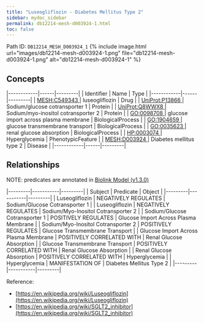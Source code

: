 ```yaml
---
title: "Luseogliflozin - Diabetes Mellitus Type 2"
sidebar: mydoc_sidebar
permalink: db12214-mesh-d003924-1.html
toc: false 
---
```



Path ID: `DB12214_MESH_D003924_1`
{% include image.html url="images/db12214-mesh-d003924-1.png" file="db12214-mesh-d003924-1.png" alt="db12214-mesh-d003924-1" %}

## Concepts

|------------|------|---------|
| Identifier | Name | Type    |
|------------|------|---------|
| <a href="https://identifiers.org/MESH:C549343">MESH:C549343 </a> | luseogliflozin | Drug |
| <a href="https://identifiers.org/UniProt:P13866">UniProt:P13866 </a> | Sodium/glucose cotransporter 1 | Protein |
| <a href="https://identifiers.org/UniProt:Q8WWX8">UniProt:Q8WWX8 </a> | Sodium/myo-inositol cotransporter 2 | Protein |
| <a href="https://identifiers.org/GO:0098708">GO:0098708 </a> | glucose import across plasma membrane | BiologicalProcess |
| <a href="https://identifiers.org/GO:1904659">GO:1904659 </a> | glucose transmembrane transport | BiologicalProcess |
| <a href="https://identifiers.org/GO:0035623">GO:0035623 </a> | renal glucose absorption | BiologicalProcess |
| <a href="https://identifiers.org/HP:0003074">HP:0003074 </a> | Hyperglycemia | PhenotypicFeature |
| <a href="https://identifiers.org/MESH:D003924">MESH:D003924 </a> | Diabetes mellitus type 2 | Disease |
|------------|------|---------|

## Relationships


NOTE: predicates are annotated in <a href="https://github.com/biolink/biolink-model/releases/tag/v1.3.0">Biolink Model (v1.3.0)</a>

|---------|-----------|---------|
| Subject | Predicate | Object  |
|---------|-----------|---------|
| Luseogliflozin | NEGATIVELY REGULATES | Sodium/Glucose Cotransporter 1 |
| Luseogliflozin | NEGATIVELY REGULATES | Sodium/Myo-Inositol Cotransporter 2 |
| Sodium/Glucose Cotransporter 1 | POSITIVELY REGULATES | Glucose Import Across Plasma Membrane |
| Sodium/Myo-Inositol Cotransporter 2 | POSITIVELY REGULATES | Glucose Transmembrane Transport |
| Glucose Import Across Plasma Membrane | POSITIVELY CORRELATED WITH | Renal Glucose Absorption |
| Glucose Transmembrane Transport | POSITIVELY CORRELATED WITH | Renal Glucose Absorption |
| Renal Glucose Absorption | POSITIVELY CORRELATED WITH | Hyperglycemia |
| Hyperglycemia | MANIFESTATION OF | Diabetes Mellitus Type 2 |
|---------|-----------|---------|

Reference: 
  - [https://en.wikipedia.org/wiki/Luseogliflozin](https://en.wikipedia.org/wiki/Luseogliflozin)
  - [https://en.wikipedia.org/wiki/SGLT2_inhibitor](https://en.wikipedia.org/wiki/SGLT2_inhibitor)
